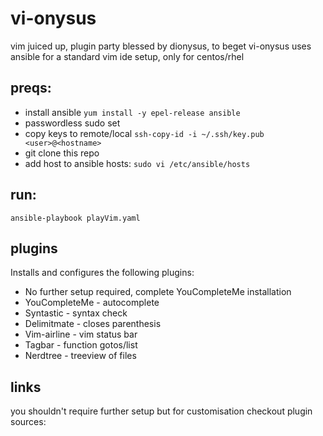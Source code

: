 # vi-onysus

vim juiced up, plugin party blessed by dionysus, to beget vi-onysus
uses ansible for a standard vim ide setup, only for centos/rhel

## preqs:

- install ansible `yum install -y epel-release ansible`
- passwordless sudo set
- copy keys to remote/local `ssh-copy-id -i ~/.ssh/key.pub <user>@<hostname>`
- git clone this repo
- add host to ansible hosts: `sudo vi /etc/ansible/hosts`

## run:

`ansible-playbook playVim.yaml`

## plugins

Installs and configures the following plugins:
- No further setup required, complete YouCompleteMe installation
- YouCompleteMe - autocomplete
- Syntastic - syntax check
- Delimitmate - closes parenthesis
- Vim-airline - vim status bar
- Tagbar - function gotos/list
- Nerdtree - treeview of files

## links

you shouldn't require further setup but for customisation checkout plugin sources:
